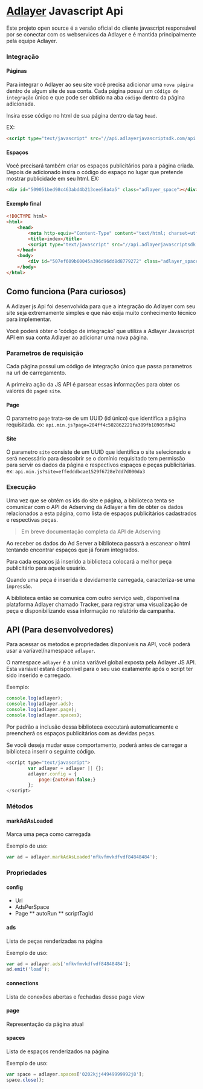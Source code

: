 # [Adlayer](http://adlayer.com.br) Javascript Api
Este projeto open source é a versão oficial do cliente javascript responsável por se conectar com os webservices da Adlayer e é mantida principalmente pela equipe Adlayer.

### Integração

#### Páginas
Para integrar o Adlayer ao seu site você precisa adicionar uma ```nova página``` dentro de algum site de sua conta.
Cada página possui um ```código de integração``` único e que pode ser obtido na aba ```código``` dentro da página adicionada.

Insira esse código no html de sua página dentro da tag `head`.

EX:
```html
<script type="text/javascript" src="//api.adlayerjavascriptsdk.com/api.min.js?page=204ff4c502862221fa389fb18905fb42&site=effedddbcae1529f6728e7dd7d000da3" async="true" language="javascript" id="adlayerScript"></script>
```

#### Espaços
Você precisará também criar os espaços publicitários para a página criada. Depois de adicionado insira o código do espaço no lugar que pretende mostrar publicidade em seu html.
EX:
```html
<div id="509051bed98c463abd4b213cee58a4a5" class="adlayer_space"></div>
```

#### Exemplo final
```html
<!DOCTYPE html>
<html>
	<head>
		<meta http-equiv="Content-Type" content="text/html; charset=utf-8"/>
		<title>index</title>
		<script type="text/javascript" src="//api.adlayerjavascriptsdk.com/api.min.js?page=204ff4c502862221fa389fb18905fb42&site=effedddbcae1529f6728e7dd7d000da3" async="true" language="javascript" id="adlayerScript"></script>
	</head>
	<body>
		<div id="507ef609b60045a396d96dd8d8779272" class="adlayer_space"></div>
	</body>
</html>
```


## Como funciona (Para curiosos)
A Adlayer js Api foi desenvolvida para que a integração do Adlayer com seu site seja extremamente simples e que não exija muito conhecimento técnico para implementar.

Você poderá obter o 'código de integração' que utiliza a Adlayer Javascript API em sua conta Adlayer ao adicionar uma nova página.

### Parametros de requisição
Cada página possui um código de integração único que passa parametros na url de carregamento.

A primeira ação da JS API é parsear essas informações para obter os valores de ```page```e ```site```.

#### Page
O parametro ```page``` trata-se de um UUID (id único) que identifica a página requisitada.
ex: ```api.min.js?page=204ff4c502862221fa389fb18905fb42```

#### Site
O parametro ```site``` consiste de um UUID que identifica o site selecionado e será necessário para descobrir se o domínio requisitado tem permissão para servir os dados da página e respectivos espaços e peças publicitárias.
ex: ```api.min.js?site=effedddbcae1529f6728e7dd7d000da3```

### Execução

Uma vez que se obtém os ids do site e página, a biblioteca tenta se comunicar com o API de Adserving da Adlayer a fim de obter os dados relacionados a esta página, como lista de espaços publicitários cadastrados e respectivas peças.

> Em breve documentação completa da API de Adserving

Ao receber os dados do Ad Server a biblioteca passará a escanear o html tentando encontrar espaços que já foram integrados. 

Para cada espaços já inserido a biblioteca colocará a melhor peça publicitário para aquele usuário.

Quando uma peça é inserida e devidamente carregada, caracteriza-se uma ```impressão```.

A biblioteca então se comunica com outro serviço web, disponível na plataforma Adlayer chamado Tracker, para registrar uma visualização de peça e disponibilizando essa informação no relatório da campanha.

## API (Para desenvolvedores)

Para acessar os metodos e propriedades disponiveis na API, você poderá usar a varíavel/namespace ```adlayer```.

O namespace ```adlayer``` é a unica variável global exposta pela Adlayer JS API. Esta variável estará disponível para o seu uso exatamente após o script ter sido inserido e carregado.

Exemplo:
```javascript
console.log(adlayer);
console.log(adlayer.ads);
console.log(adlayer.page);
console.log(adlayer.spaces);
```

Por padrão a inclusão dessa biblioteca executará automaticamente e preencherá os espaços publicitários com as devidas peças.

Se você deseja mudar esse comportamento, poderá antes de carregar a biblioteca inserir o seguinte código.
```javascript
<script type="text/javascript">
		var adlayer = adlayer || {};
		adlayer.config = {
			page:{autoRun:false;}
		};
</script>
```

### Métodos

#### markAdAsLoaded

Marca uma peça como carregada

Exemplo de uso:
```javascript
var ad = adlayer.markAdAsLoaded'mfkvfmvkdfvdf84848484');
```

### Propriedades


#### config

* Url 
* AdsPerSpace 
* Page 
** autoRun
** scriptTagId


#### ads

Lista de peças renderizadas na página

Exemplo de uso:

```javascript
var ad = adlayer.ads['mfkvfmvkdfvdf84848484'];
ad.emit('load');
```

#### connections

Lista de conexões abertas e fechadas desse page view

#### page

Representação da página atual

#### spaces

Lista de espaços renderizados na página

Exemplo de uso:
```javascript
var space = adlayer.spaces['0202kjj44949999992j8'];
space.close();
```